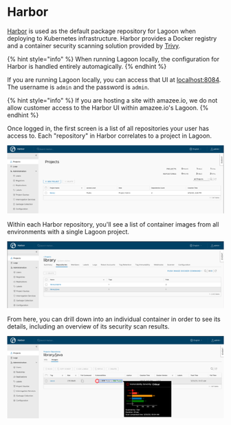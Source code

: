 # Harbor

[Harbor](https://goharbor.io/) is used as the default package repository for Lagoon when deploying to Kubernetes infrastructure. Harbor provides a Docker registry and a container security scanning solution provided by [Trivy](https://github.com/aquasecurity/trivy).

{% hint style="info" %}
When running Lagoon locally, the configuration for Harbor is handled entirely automagically.
{% endhint %}

If you are running Lagoon locally, you can access that UI at [localhost:8084](https://localhost:8084/). The username is `admin` and the password is `admin`.

{% hint style="info" %}
If you are hosting a site with amazee.io, we do not allow customer access to the Harbor UI within amazee.io's Lagoon.
{% endhint %}

Once logged in, the first screen is a list of all repositories your user has access to. Each "repository" in Harbor correlates to a project in Lagoon.

![Harbor Projects Overview](../../.gitbook/assets/projects_overview%20%281%29.png)

Within each Harbor repository, you'll see a list of container images from all environments with a single Lagoon project.

![Harbor Repositories Overview](../../.gitbook/assets/repositories_overview%20%281%29.png)

From here, you can drill down into an individual container in order to see its details, including an overview of its security scan results.

![Harbor Container Overview](../../.gitbook/assets/container_overview%20%281%29.png)

